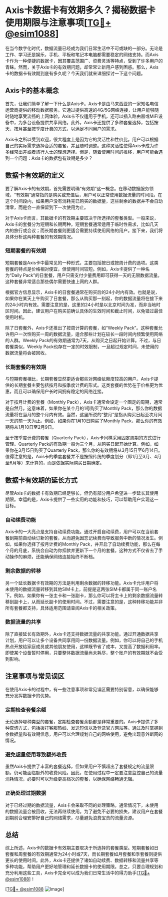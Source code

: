 # Axis卡数据卡有效期多久？揭秘数据卡使用期限与注意事项[[TG💪+ @esim1088](https://t.me/s/esim1088)]

在当今数字化时代，数据流量已经成为我们日常生活中不可或缺的一部分。无论是工作、学习还是娱乐，手机、平板和笔记本电脑都需要稳定的网络支持。而Axis卡作为一种便捷的数据卡，因其覆盖范围广、资费灵活等特点，受到了许多用户的青睐。然而，关于Axis卡的有效期问题，却常常让新用户感到困惑。那么，Axis卡的数据卡有效期到底有多久呢？今天我们就来详细探讨一下这个问题。

## Axis卡的基本概念

首先，让我们简单了解一下什么是Axis卡。Axis卡是由马来西亚的一家知名电信运营商提供的移动数据服务。它通过提供高速的4G/5G网络连接，让用户能够随时随地享受流畅的上网体验。Axis卡不仅适用于手机，还可以插入路由器或MiFi设备中，为多台设备提供共享网络。此外，Axis卡还提供了多种套餐选择，包括按天、按月甚至按季度计费的方式，以满足不同用户的需求。

Axis卡之所以受到欢迎，很大程度上是因为它的灵活性和性价比。用户可以根据自己的实际需求选择合适的套餐，并且随时调整。这种灵活性使得Axis卡成为许多经常出差或者旅行人士的理想选择。但是，随着使用时间的推移，用户可能会遇到一个问题：Axis卡的数据包有效期是多少？

## 数据卡有效期的定义

要了解Axis卡的有效期，首先需要明确“有效期”这一概念。在移动数据服务领域，“有效期”通常指的是购买或充值后，用户可以正常使用数据流量的时间段。在这个时间段内，如果用户没有消耗完已购买的数据量，这些剩余的数据并不会自动清零，而是会一直保留到下一次使用为止。

对于Axis卡而言，其数据卡的有效期主要取决于所选择的套餐类型。一般来说，Axis卡的套餐分为短期和长期两种。短期套餐通常适用于临时性需求，比如几天内的旅行或会议；而长期套餐则更适合需要持续使用网络的用户。接下来，我们将具体分析这两种套餐的有效期情况。

### 短期套餐的有效期

短期套餐是Axis卡中最常见的一种形式，主要包括按日或按周计费的选项。这类套餐的特点是价格相对便宜，但使用时间较短。例如，Axis卡提供了一种名为“Daily Pack”的日套餐，用户只需支付少量费用即可获得一天的无限数据流量。这种套餐非常适合那些偶尔需要快速上网的人群。

根据官方信息显示，Axis卡的日套餐通常在购买后的24小时内有效。也就是说，如果你在某天上午购买了日套餐，那么从购买那一刻起，你的数据流量将在接下来的24小时内有效。需要注意的是，这里的24小时是以北京时间为准，而非当地时区时间。因此，建议用户在购买前确认具体的生效时间和截止时间，以免错过最佳使用时机。

除了日套餐外，Axis卡还推出了按周计算的套餐，如“Weekly Pack”。这种套餐允许用户一次性购买一周的数据流量，适合那些计划在较长一段时间内频繁使用网络的人群。Weekly Pack的有效期通常为7天，从购买之日起开始计算。不过，与日套餐类似，Weekly Pack也存在一定的时效限制，一旦超过规定时间，未使用的数据流量将会被回收。

### 长期套餐的有效期

与短期套餐相比，长期套餐显然更适合那些对网络依赖度较高的用户。Axis卡提供的长期套餐主要包括按月和按季度计费的形式。这类套餐的优势在于价格更为优惠，而且可以确保用户长时间拥有稳定的网络连接。

对于按月计费的套餐（Monthly Pack），Axis卡通常会设定一个固定的周期，通常是自然月。这意味着，如果你在某个月的1号购买了Monthly Pack，那么你的数据流量将在当月的整个月内有效。当然，这里所说的“整月”是指从购买日起至次月同一天的前一天为止。例如，如果你在1月10日购买了Monthly Pack，那么你的有效期将从1月10日至2月9日。

至于按季度计费的套餐（Quarterly Pack），Axis卡同样采用固定周期的方式进行管理。Quarterly Pack的有效期一般为三个月，从购买日起开始计算。例如，如果你在3月15日购买了Quarterly Pack，那么你的有效期将从3月15日至6月14日。值得注意的是，Axis卡的季度套餐并不是按照传统的季度划分（即1月至3月、4月至6月等）来计算的，而是依据实际购买日期确定。

## 数据卡有效期的延长方式

尽管Axis卡的数据卡有效期已经足够长，但仍有部分用户希望进一步延长其使用期限。幸运的是，Axis卡提供了一些实用的功能和技巧，可以帮助用户实现这一目标。

### 自动续费功能

Axis卡的一大亮点是支持自动续费功能。通过开启自动续费，用户可以在当前套餐到期前自动续订新的套餐，从而避免因忘记续费而导致服务中断的情况发生。例如，如果你选择了按月计费的Monthly Pack，并开启了自动续费功能，那么在每个月的月底，系统会自动为你扣款并更新下一个月的套餐。这种方式不仅省去了手动操作的麻烦，还能确保网络连接始终不断档。

### 剩余数据的转移

另一个延长数据卡有效期的方法是利用剩余数据的转移功能。Axis卡允许用户将未使用的数据流量转移到其他SIM卡上，前提是这两张SIM卡都属于同一账户名下。例如，如果你有一张主卡和一张副卡，那么你可以将主卡上的剩余数据流量转移到副卡上，从而延长副卡的使用时间。不过，需要注意的是，这种转移功能并非所有套餐都支持，具体适用范围请查阅Axis卡的相关政策。

### 数据流量的共享

除了直接延长有效期外，Axis卡还支持数据流量的共享功能。通过开通数据共享计划，用户可以让多个设备共同享用同一份数据流量。例如，你可以将自己的手机热点开放给家庭成员或其他朋友使用，这样既节省了成本，又提高了数据利用率。即使某个设备暂时停用，只要整体数据流量尚未耗尽，整个账户的有效期就不会受到影响。

## 注意事项与常见误区

在使用Axis卡的过程中，有一些注意事项和常见误区需要特别留意，以确保能够充分发挥数据卡的优势。

### 定期检查套餐余额

无论选择哪种类型的套餐，定期检查套餐余额都是非常重要的。Axis卡提供了多种查询方式，包括拨打客服热线、发送短信以及登录官方网站等。通过及时掌握剩余数据量和有效期信息，用户可以合理规划自己的网络使用，避免出现意外断网的情况。

### 避免超量使用导致额外收费

虽然Axis卡提供了丰富的套餐选择，但如果用户不慎超出了套餐规定的流量限额，仍可能面临额外的收费风险。因此，在使用过程中一定要注意监控自己的流量消耗情况，必要时可以升级更高档次的套餐，以确保网络畅通无阻。

### 正确处理过期数据

对于已经过期的数据流量，Axis卡会采取不同的处理策略。通常情况下，未使用的数据流量会被回收，无法再继续使用。为了避免不必要的损失，建议用户在套餐到期前合理安排好自己的网络需求，尽量避免浪费宝贵的流量资源。

## 总结

综上所述，Axis卡的数据卡有效期主要取决于所选择的套餐类型。短期套餐如日套餐和周套餐的有效期通常为24小时或7天，而长期套餐如月套餐和季套餐则提供更长的使用时间。此外，Axis卡还提供了诸如自动续费、数据转移和流量共享等多种功能，帮助用户更好地管理和延长数据卡的使用期限。总之，只要合理规划和充分利用这些工具，Axis卡完全可以成为我们日常生活中的得力助手[[TG💪+ @esim1088](https://t.me/s/esim1088)]！

[[TG💪+ @esim1088](https://t.me/s/esim1088) ![Image](https://i.postimg.cc/4NQfJmqS/Snipaste-2025-05-13-00-14-12.png)]